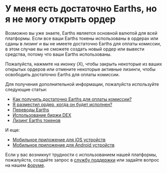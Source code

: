 # У меня есть достаточно Earths, но я не могу открыть ордер

Возможно вы уже знаете, Earths является основной валютой для всей платформы. Если все ваши Earths токены использованы в ордерах или сданы в лизинг и вы не имеете достаточно Earths для оплаты комиссии, в этом случае вы не сможете создать новый ордер или вывести средства, потому что ваши Earths использованы.

Пожалуйста, нажмите на иконку (X), чтобы закрыть некоторые из ваших открытых ордеров или отмените некоторые активные лизинги, чтобы освободить достаточно Earths для оплаты комиссии.

Для получения дополнительной информации, пожалуйста используйте следующие статьи:

* [Как получить достаточно Earths для оплаты комиссии?](/earths-client/frequently-asked-questions-faq/earths-dex/enough-earths.md)
* [Я разместил ордер, когда он будет исполнен?](/earths-client/frequently-asked-questions-faq/earths-dex/order-time.md)
* [Переводы Earths](/earths-client/transfers-and-gateways/earths-transfers.md)
* [Использование биржи DEX](/earths-client/earths-dex/start-trading-on-the-earths-dex.md)
* [Лизинг Earths токенов](/earths-client/account-management/earths-leasing.md)

И еще:

* [Мобильное приложение для iOS устройств](earths-client/mobile-apps/iOS.md)
* [Мобильное приложение для Android устройств](/earths-client/mobile-apps/android.md)

Если у вас возникнут трудности с использованием нашей платформы, пожалуйста, создайте запрос в [службу поддержки](https://support.earths.ga/) или задайте вопрос на нашем [форуме](https://forum.earths.ga/).
